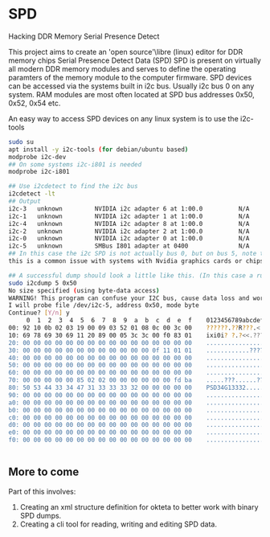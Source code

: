 # SPD
Hacking DDR Memory Serial Presence Detect

This project aims to create an 'open source'\libre (linux) editor for DDR memory chips Serial Presence Detect Data (SPD)
SPD is present on virtually all modern DDR memory modules and serves to define the operating paramters of the memory module to the computer firmware.
SPD devices can be accessed via the systems built in i2c bus.
Usually i2c bus 0 on any system.
RAM modules are most often located at SPD bus addresses 0x50, 0x52, 0x54 etc.

An easy way to access SPD devices on any linux system is to use the i2c-tools

```bash
sudo su
apt install -y i2c-tools (for debian/ubuntu based)
modprobe i2c-dev 
## On some systems i2c-i801 is needed
modprobe i2c-i801

## Use i2cdetect to find the i2c bus
i2cdetect -lt
## Output
i2c-3   unknown         NVIDIA i2c adapter 6 at 1:00.0          N/A
i2c-1   unknown         NVIDIA i2c adapter 1 at 1:00.0          N/A
i2c-4   unknown         NVIDIA i2c adapter 8 at 1:00.0          N/A
i2c-2   unknown         NVIDIA i2c adapter 2 at 1:00.0          N/A
i2c-0   unknown         NVIDIA i2c adapter 0 at 1:00.0          N/A
i2c-5   unknown         SMBus I801 adapter at 0400              N/A
## In this case the i2c SPD is not actually bus 0, but on bus 5, note that the i801 module was loaded
this is a common issue with systems with Nvidia graphics cards or chipsets.

## A successful dump should look a little like this. (In this case a rubbish DDR3-1333 (PC3-10600) RAM module.
sudo i2cdump 5 0x50                                                                                                                                                                                                           
No size specified (using byte-data access)                                                                                                                                                                                                   
WARNING! This program can confuse your I2C bus, cause data loss and worse!                                                                                                                                                                   
I will probe file /dev/i2c-5, address 0x50, mode byte                                                                                                                                                                                        
Continue? [Y/n] y                                                                                                                                                                                                                            
     0  1  2  3  4  5  6  7  8  9  a  b  c  d  e  f    0123456789abcdef
00: 92 10 0b 02 03 19 00 09 03 52 01 08 0c 00 3c 00    ??????.??R???.<.                                                                                                                                                                      
10: 69 78 69 30 69 11 20 89 00 05 3c 3c 00 f0 83 01    ixi0i? ?.?<<.???                                                                                                                                                                      
20: 00 00 00 00 00 00 00 00 00 00 00 00 00 00 00 00    ................                                                                                                                                                                      
30: 00 00 00 00 00 00 00 00 00 00 00 00 0f 11 01 01    ............????                                                                                                                                                                      
40: 00 00 00 00 00 00 00 00 00 00 00 00 00 00 00 00    ................
50: 00 00 00 00 00 00 00 00 00 00 00 00 00 00 00 00    ................
60: 00 00 00 00 00 00 00 00 00 00 00 00 00 00 00 00    ................
70: 00 00 00 00 00 85 02 02 00 00 00 00 00 00 fd ba    .....???......??
80: 50 53 44 33 34 47 31 33 33 33 32 00 00 00 00 00    PSD34G13332.....
90: 00 00 00 00 00 00 00 00 00 00 00 00 00 00 00 00    ................
a0: 00 00 00 00 00 00 00 00 00 00 00 00 00 00 00 00    ................
b0: 00 00 00 00 00 00 00 00 00 00 00 00 00 00 00 00    ................
c0: 00 00 00 00 00 00 00 00 00 00 00 00 00 00 00 00    ................
d0: 00 00 00 00 00 00 00 00 00 00 00 00 00 00 00 00    ................
e0: 00 00 00 00 00 00 00 00 00 00 00 00 00 00 00 00    ................
f0: 00 00 00 00 00 00 00 00 00 00 00 00 00 00 00 00    ................



```

## More to come


Part of this involves:

1. Creating an xml structure definition for okteta to better work with binary SPD dumps.
2. Creating a cli tool for reading, writing and editing SPD data.
